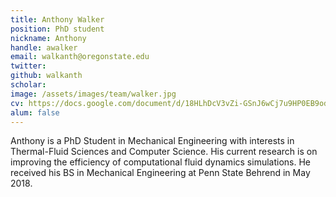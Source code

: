 ```yaml
---
title: Anthony Walker
position: PhD student
nickname: Anthony
handle: awalker
email: walkanth@oregonstate.edu
twitter:
github: walkanth
scholar:
image: /assets/images/team/walker.jpg
cv: https://docs.google.com/document/d/18HLhDcV3vZi-GSnJ6wCj7u9HP0EB9odlH4dVIE5v-pU/edit?usp=sharing
alum: false
---
```

Anthony is a PhD Student in Mechanical Engineering with interests in Thermal-Fluid Sciences and Computer Science. His current research is on improving the efficiency of computational fluid dynamics simulations. He received his BS in Mechanical Engineering at Penn State Behrend in May 2018.


[Oregon State University]: http://oregonstate.edu/
[School of Mechanical, Industrial, and Manufacturing Engineering]: http://mime.oregonstate.edu
